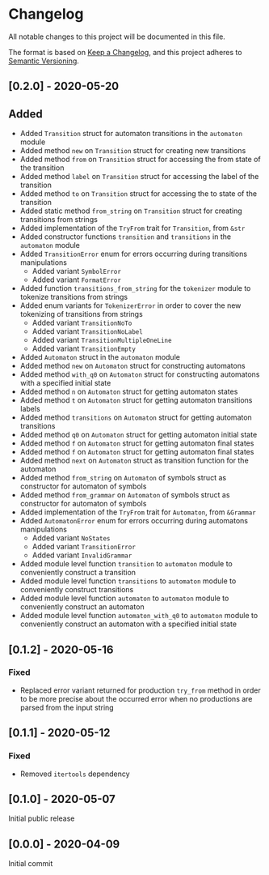 # Changelog

All notable changes to this project will be documented in this file.

The format is based on [Keep a Changelog](https://keepachangelog.com/en/1.0.0/),
and this project adheres to [Semantic Versioning](https://semver.org/spec/v2.0.0.html).

## [0.2.0] - 2020-05-20

## Added

- Added `Transition` struct for automaton transitions in the `automaton` module
- Added method `new` on `Transition` struct for creating new transitions
- Added method `from` on `Transition` struct for accessing the from state of the transition
- Added method `label` on `Transition` struct for accessing the label of the transition
- Added method `to` on `Transition` struct for accessing the to state of the transition
- Added static method `from_string` on `Transition` struct for creating transitions from strings
- Added implementation of the `TryFrom` trait for `Transition`, from `&str`
- Added constructor functions `transition` and `transitions` in the `automaton` module
- Added `TransitionError` enum for errors occurring during transitions manipulations
  - Added variant `SymbolError`
  - Added variant `FormatError`
- Added function `transitions_from_string` for the `tokenizer` module to tokenize transitions from strings
- Added enum variants for `TokenizerError` in order to cover the new tokenizing of transitions from strings
  - Added variant `TransitionNoTo`
  - Added variant `TransitionNoLabel`
  - Added variant `TransitionMultipleOneLine`
  - Added variant `TransitionEmpty`
- Added `Automaton` struct in the `automaton` module
- Added method `new` on `Automaton` struct for constructing automatons
- Added method `with_q0` on `Automaton` struct for constructing automatons with a specified initial state
- Added method `n` on `Automaton` struct for getting automaton states
- Added method `t` on `Automaton` struct for getting automaton transitions labels
- Added method `transitions` on `Automaton` struct for getting automaton transitions
- Added method `q0` on `Automaton` struct for getting automaton initial state
- Added method `f` on `Automaton` struct for getting automaton final states
- Added method `f` on `Automaton` struct for getting automaton final states
- Added method `next` on `Automaton` struct as transition function for the automaton
- Added method `from_string` on `Automaton` of symbols struct as constructor for automaton of symbols
- Added method `from_grammar` on `Automaton` of symbols struct as constructor for automaton of symbols
- Added implementation of the `TryFrom` trait for `Automaton`, from `&Grammar`
- Added `AutomatonError` enum for errors occurring during automatons manipulations
  - Added variant `NoStates`
  - Added variant `TransitionError`
  - Added variant `InvalidGrammar`
- Added module level function `transition` to `automaton` module to conveniently construct a transition
- Added module level function `transitions` to `automaton` module to conveniently construct transitions
- Added module level function `automaton` to `automaton` module to conveniently construct an automaton
- Added module level function `automaton_with_q0` to `automaton` module to conveniently construct an automaton with a specified initial state

## [0.1.2] - 2020-05-16

### Fixed

- Replaced error variant returned for production `try_from` method in order to be more precise about the occurred error when no productions are parsed from the input string

## [0.1.1] - 2020-05-12

### Fixed

- Removed `itertools` dependency

## [0.1.0] - 2020-05-07

Initial public release

## [0.0.0] - 2020-04-09

Initial commit
